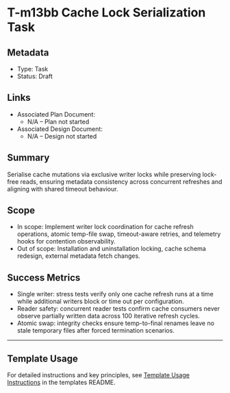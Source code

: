 # T-m13bb Cache Lock Serialization Task

## Metadata

- Type: Task
- Status: Draft
  <!-- Draft: Under discussion | In Progress: Actively working | Complete: Code complete | Cancelled: Work intentionally halted -->

## Links

- Associated Plan Document:
  - N/A – Plan not started
- Associated Design Document:
  - N/A – Design not started

## Summary

Serialise cache mutations via exclusive writer locks while preserving lock-free reads, ensuring metadata consistency across concurrent refreshes and aligning with shared timeout behaviour.

## Scope

- In scope: Implement writer lock coordination for cache refresh operations, atomic temp-file swap, timeout-aware retries, and telemetry hooks for contention observability.
- Out of scope: Installation and uninstallation locking, cache schema redesign, external metadata fetch changes.

## Success Metrics

- Single writer: stress tests verify only one cache refresh runs at a time while additional writers block or time out per configuration.
- Reader safety: concurrent reader tests confirm cache consumers never observe partially written data across 100 iterative refresh cycles.
- Atomic swap: integrity checks ensure temp-to-final renames leave no stale temporary files after forced termination scenarios.

---

## Template Usage

For detailed instructions and key principles, see [Template Usage Instructions](../../templates/README.md#task-template-taskmd) in the templates README.

